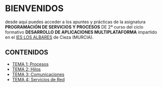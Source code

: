 # BIENVENIDOS
desde aqui puedes acceder a los apuntes y prácticas de la asignatura **PROGRAMACIÓN DE SERVICIOS Y PROCESOS** DE 2º curso del ciclo formativo **DESARROLLO DE APLICACIONES MULTIPLATAFORMA** impartido en el [IES LOS ALBARES](https://www.ieslosalbares.es) de Cieza (MURCIA).

## CONTENIDOS
* [TEMA 1: Procesos]()
* [TEMA 2: Hilos](2.HILOS/I.INTRODUCCION.md)
* [TEMA 3: Comunicaciones](3.COMUNICACIONES/I.INDICE.MD)
* [TEMA 4: Servicios de Red](4.REST/INDICE.MD)


